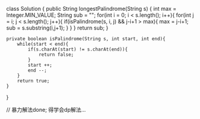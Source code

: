 class Solution {
    public String longestPalindrome(String s) {
        int max = Integer.MIN_VALUE;
        String sub = "";
        for(int i = 0; i < s.length(); i++){
            for(int j = i; j < s.length(); j++){
                if(isPalindrome(s, i, j) && j-i+1 > max){
                    max = j-i+1;
                    sub = s.substring(i,j+1);
                }
            }
        }
        return sub;
    }
    
    private boolean isPalindrome(String s, int start, int end){
        while(start < end){
            if(s.charAt(start) != s.charAt(end)){
                return false;
            }
            start ++;
            end --;
        }
        return true;        
    }
}

// 暴力解法done; 得学会dp解法...